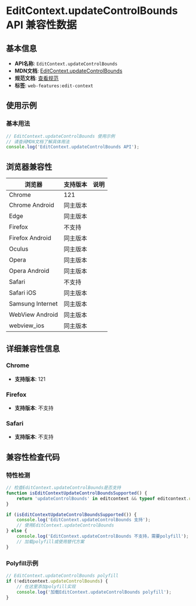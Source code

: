 # EditContext.updateControlBounds API 兼容性数据

## 基本信息

- **API名称**: `EditContext.updateControlBounds`
- **MDN文档**: [EditContext.updateControlBounds](https://developer.mozilla.org/docs/Web/API/EditContext/updateControlBounds)
- **规范文档**: [查看规范](https://w3c.github.io/edit-context/#dom-editcontext-updatecontrolbounds)
- **标签**: `web-features:edit-context`

## 使用示例

### 基本用法

```javascript
// EditContext.updateControlBounds 使用示例
// 请查阅MDN文档了解具体用法
console.log('EditContext.updateControlBounds API');
```

## 浏览器兼容性

| 浏览器 | 支持版本 | 说明 |
|--------|----------|------|
| Chrome | 121 |  |
| Chrome Android | 同主版本 |  |
| Edge | 同主版本 |  |
| Firefox | 不支持 |  |
| Firefox Android | 同主版本 |  |
| Oculus | 同主版本 |  |
| Opera | 同主版本 |  |
| Opera Android | 同主版本 |  |
| Safari | 不支持 |  |
| Safari iOS | 同主版本 |  |
| Samsung Internet | 同主版本 |  |
| WebView Android | 同主版本 |  |
| webview_ios | 同主版本 |  |

## 详细兼容性信息

### Chrome

- **支持版本**: 121

### Firefox

- **支持版本**: 不支持

### Safari

- **支持版本**: 不支持

## 兼容性检查代码

### 特性检测

```javascript
// 检查EditContext.updateControlBounds是否支持
function isEditContextUpdateControlBoundsSupported() {
    return 'updateControlBounds' in editcontext && typeof editcontext.updateControlBounds === 'function';
}

if (isEditContextUpdateControlBoundsSupported()) {
    console.log('EditContext.updateControlBounds 支持');
    // 使用EditContext.updateControlBounds
} else {
    console.log('EditContext.updateControlBounds 不支持，需要polyfill');
    // 加载polyfill或使用替代方案
}
```

### Polyfill示例

```javascript
// EditContext.updateControlBounds polyfill
if (!editcontext.updateControlBounds) {
    // 在这里添加polyfill实现
    console.log('加载EditContext.updateControlBounds polyfill');
}
```

